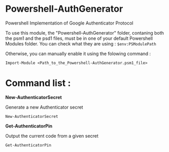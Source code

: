 # Powershell-AuthGenerator

Powershell Implementation of Google Authenticator Protocol

To use this module, the "Powershell-AuthGenerator" folder, contaning both the psm1
and the psd1 files, must be in one of your default Powershell Modules folder.
You can check what they are using :
`$env:PSModulePath`

Otherwise, you can manually enable it using the folowing command :

`Import-Module <Path_to_the_Powershell-AuthGenerator.psm1_file>`

# Command list :

**New-AuthenticatorSecret**

Generate a new Authenticator secret

`New-AuthenticatorSecret`

**Get-AuthenticatorPin**

Output the current code from a given secret

`Get-AuthenticatorPin`
